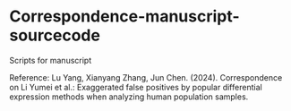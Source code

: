# Correspondence-manuscript-sourcecode

Scripts for manuscript

Reference: Lu Yang, Xianyang Zhang, Jun Chen. (2024). Correspondence on Li Yumei et al.: Exaggerated false positives by popular differential expression methods when analyzing human population samples. 